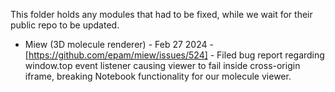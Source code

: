 This folder holds any modules that had to be fixed, while we wait for their public repo to be updated.

- Miew (3D molecule renderer) - Feb 27 2024 - [https://github.com/epam/miew/issues/524] - Filed bug report regarding window.top event listener causing viewer to fail inside cross-origin iframe, breaking Notebook functionality for our molecule viewer.